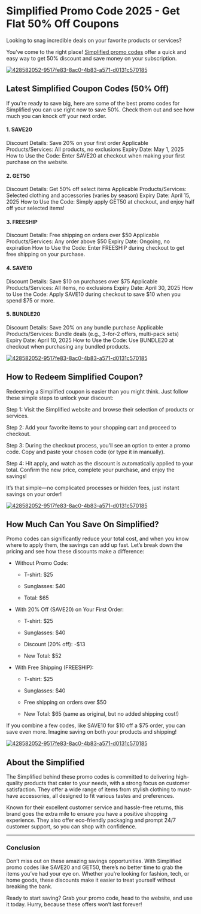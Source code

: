 # Simplified Promo Code 2025 - Get Flat 50% Off Coupons

Looking to snag incredible deals on your favorite products or services?

You’ve come to the right place! [Simplified promo codes](https://simplified.com?fpr=shadow) offer a quick and easy way to get 50% discount and save money on your subscription.

[![428582052-9517fe83-8ac0-4b83-a571-d0131c570185](https://github.com/user-attachments/assets/dd38ee4f-7dd6-4830-a9f1-4133a8d63a3e)](https://simplified.com?fpr=shadow)

## Latest Simplified Coupon Codes (50% Off)

If you're ready to save big, here are some of the best promo codes for Simplified you can use right now to save 50%. Check them out and see how much you can knock off your next order.

#### 1. SAVE20

Discount Details: Save 20% on your first order
Applicable Products/Services: All products, no exclusions
Expiry Date: May 1, 2025
How to Use the Code: Enter SAVE20 at checkout when making your first purchase on the website.

#### 2. GET50

Discount Details: Get 50% off select items
Applicable Products/Services: Selected clothing and accessories (varies by season)
Expiry Date: April 15, 2025
How to Use the Code: Simply apply GET50 at checkout, and enjoy half off your selected items!

#### 3. FREESHIP

Discount Details: Free shipping on orders over $50
Applicable Products/Services: Any order above $50
Expiry Date: Ongoing, no expiration
How to Use the Code: Enter FREESHIP during checkout to get free shipping on your purchase.

#### 4. SAVE10

Discount Details: Save $10 on purchases over $75
Applicable Products/Services: All items, no exclusions
Expiry Date: April 30, 2025
How to Use the Code: Apply SAVE10 during checkout to save $10 when you spend $75 or more.

#### 5. BUNDLE20

Discount Details: Save 20% on any bundle purchase
Applicable Products/Services: Bundle deals (e.g., 3-for-2 offers, multi-pack sets)
Expiry Date: April 10, 2025
How to Use the Code: Use BUNDLE20 at checkout when purchasing any bundled products.

[![428582052-9517fe83-8ac0-4b83-a571-d0131c570185](https://github.com/user-attachments/assets/dd38ee4f-7dd6-4830-a9f1-4133a8d63a3e)](https://simplified.com?fpr=shadow)

## How to Redeem Simplified Coupon?

Redeeming a Simplified coupon is easier than you might think. Just follow these simple steps to unlock your discount:

Step 1: Visit the Simplified website and browse their selection of products or services.

Step 2: Add your favorite items to your shopping cart and proceed to checkout.

Step 3: During the checkout process, you’ll see an option to enter a promo code. Copy and paste your chosen code (or type it in manually).

Step 4: Hit apply, and watch as the discount is automatically applied to your total. Confirm the new price, complete your purchase, and enjoy the savings!

It’s that simple—no complicated processes or hidden fees, just instant savings on your order!

[![428582052-9517fe83-8ac0-4b83-a571-d0131c570185](https://github.com/user-attachments/assets/dd38ee4f-7dd6-4830-a9f1-4133a8d63a3e)](https://simplified.com?fpr=shadow)

## How Much Can You Save On Simplified?

Promo codes can significantly reduce your total cost, and when you know where to apply them, the savings can add up fast. Let’s break down the pricing and see how these discounts make a difference:

* Without Promo Code:

  * T-shirt: $25

  * Sunglasses: $40

  * Total: $65
* With 20% Off (SAVE20) on Your First Order:

  * T-shirt: $25

  * Sunglasses: $40

  * Discount (20% off): -$13

  * New Total: $52
* With Free Shipping (FREESHIP):

  * T-shirt: $25

  * Sunglasses: $40

  * Free shipping on orders over $50

  * New Total: $65 (same as original, but no added shipping cost!)

If you combine a few codes, like SAVE10 for $10 off a $75 order, you can save even more. Imagine saving on both your products and shipping!

[![428582052-9517fe83-8ac0-4b83-a571-d0131c570185](https://github.com/user-attachments/assets/dd38ee4f-7dd6-4830-a9f1-4133a8d63a3e)](https://simplified.com?fpr=shadow)

## About the Simplified

The Simplified behind these promo codes is committed to delivering high-quality products that cater to your needs, with a strong focus on customer satisfaction. They offer a wide range of items from stylish clothing to must-have accessories, all designed to fit various tastes and preferences.

Known for their excellent customer service and hassle-free returns, this brand goes the extra mile to ensure you have a positive shopping experience. They also offer eco-friendly packaging and prompt 24/7 customer support, so you can shop with confidence.

---

### Conclusion

Don’t miss out on these amazing savings opportunities. With Simplified promo codes like SAVE20 and GET50, there’s no better time to grab the items you’ve had your eye on. Whether you're looking for fashion, tech, or home goods, these discounts make it easier to treat yourself without breaking the bank.

Ready to start saving? Grab your promo code, head to the website, and use it today. Hurry, because these offers won’t last forever!
